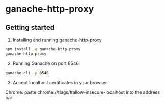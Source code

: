# ganache-http-proxy

## Getting started

1. Installing and running ganache-http-proxy
```sh
npm install -g ganache-http-proxy
ganache-http-proxy
```

2. Running Ganache on port 8546
```sh
ganache-cli -p 8546
```

3. Accept localhost certificates in your browser

Chrome: paste chrome://flags/#allow-insecure-localhost into the address bar

